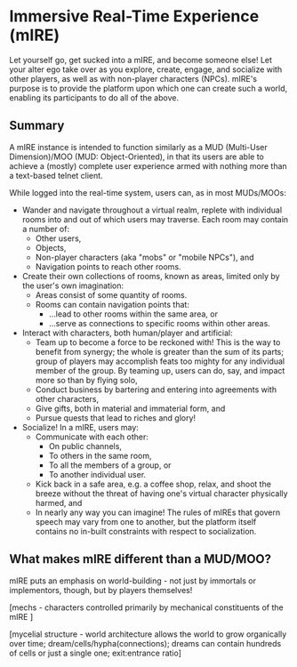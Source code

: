 # Immersive Real-Time Experience (mIRE)

Let yourself go, get sucked into a mIRE, and become someone else! Let your alter ego take over as you explore, create, engage, and socialize with other players, as well as with non-player characters (NPCs). mIRE's purpose is to provide the platform upon which one can create such a world, enabling its participants to do all of the above.

## Summary

A mIRE instance is intended to function similarly as a MUD (Multi-User Dimension)/MOO (MUD:  Object-Oriented), in that its users are able to achieve a (mostly) complete user experience armed with nothing more than a text-based telnet client.

While logged into the real-time system, users can, as in most MUDs/MOOs:

- Wander and navigate throughout a virtual realm, replete with individual rooms into and out of which users may traverse. Each room may contain a number of:
  - Other users,
  - Objects,
  - Non-player characters (aka "mobs" or "mobile NPCs"), and
  - Navigation points to reach other rooms.
- Create their own collections of rooms, known as areas, limited only by the user's own imagination:
  - Areas consist of some quantity of rooms.
  - Rooms can contain navigation points that:
    - ...lead to other rooms within the same area, or
    - ...serve as connections to specific rooms within other areas.
- Interact with characters, both human/player and artificial:
  - Team up to become a force to be reckoned with! This is the way to benefit from synergy; the whole is greater than the sum of its parts; group of players may accomplish feats too mighty for any individual member of the group. By teaming up, users can do, say, and impact more so than by flying solo,
  - Conduct business by bartering and entering into agreements with other characters,
  - Give gifts, both in material and immaterial form, and
  - Pursue quests that lead to riches and glory!
- Socialize! In a mIRE, users may:
  - Communicate with each other:
    - On public channels,
    - To others in the same room,
    - To all the members of a group, or
    - To another individual user.
  - Kick back in a safe area, e.g. a coffee shop, relax, and shoot the breeze without the threat of having one's virtual character physically harmed, and
  - In nearly any way you can imagine! The rules of mIREs that govern speech may vary from one to another, but the platform itself contains no in-built constraints with respect to socialization.

## What makes mIRE different than a MUD/MOO?

mIRE puts an emphasis on world-building - not just by immortals or implementors, though, but by players themselves!

[mechs - characters controlled primarily by mechanical constituents of the mIRE ]

[mycelial structure - world architecture allows the world to grow organically over time; dream/cells/hypha(connections); dreams can contain hundreds of cells or just a single one; exit:entrance ratio]